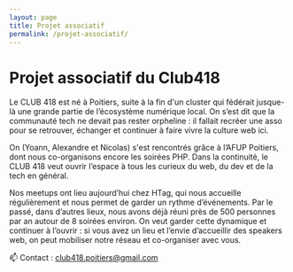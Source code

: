 ```yaml
---
layout: page
title: Projet associatif
permalink: /projet-associatif/
---
```


# Projet associatif du Club418

Le CLUB 418 est né à Poitiers, suite à la fin d'un cluster qui fédérait jusque-là une grande partie de l’écosystème numérique local. On s’est dit que la communauté tech ne devait pas rester orpheline : il fallait recréer une asso pour se retrouver, échanger et continuer à faire vivre la culture web ici.

On (Yoann, Alexandre et Nicolas) s'est rencontrés grâce à l’AFUP Poitiers, dont nous co-organisons encore les soirées PHP. Dans la continuité, le CLUB 418 veut ouvrir l’espace à tous les curieux du web, du dev et de la tech en général.

Nos meetups ont lieu aujourd’hui chez HTag, qui nous accueille régulièrement et nous permet de garder un rythme d’événements. Par le passé, dans d’autres lieux, nous avons déjà réuni près de 500 personnes par an autour de 8 soirées environ. On veut garder cette dynamique et continuer à l’ouvrir : si vous avez un lieu et l’envie d’accueillir des speakers web, on peut mobiliser notre réseau et co-organiser avec vous.

📫 Contact : [club418.poitiers@gmail.com](mailto:club418.poitiers@gmail.com)

